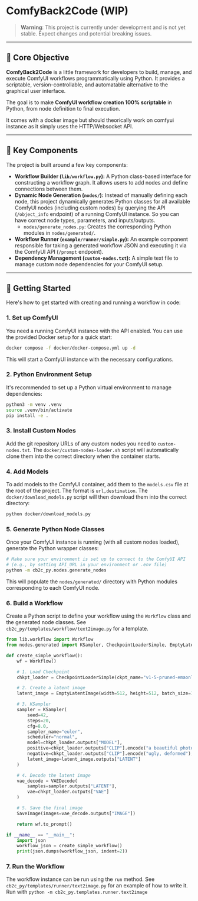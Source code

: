 # ComfyBack2Code (WIP)

> **Warning**: This project is currently under development and is not yet stable. Expect changes and potential breaking issues.

---

## 🎯 Core Objective

**ComfyBack2Code** is a little framework for developers to build, manage, and execute ComfyUI workflows programmatically using Python. It provides a scriptable, version-controllable, and automatable alternative to the graphical user interface.

The goal is to make **ComfyUI workflow creation 100% scriptable** in Python, from node definition to final execution.

It comes with a docker image but should theorically work on comfyui instance as it simply uses the HTTP/Websocket API.

---

## 🧱 Key Components

The project is built around a few key components:

- **Workflow Builder (`lib/workflow.py`):** A Python class-based interface for constructing a workflow graph. It allows users to add nodes and define connections between them.
- **Dynamic Node Generation (`nodes/`):** Instead of manually defining each node, this project dynamically generates Python classes for all available ComfyUI nodes (including custom nodes) by querying the API (`/object_info` endpoint) of a running ComfyUI instance. So you can have correct node types, parameters, and inputs/outputs.
  - `nodes/generate_nodes.py`: Creates the corresponding Python modules in `nodes/generated/`.
- **Workflow Runner (`example/runner/simple.py`):** An example component responsible for taking a generated workflow JSON and executing it via the ComfyUI API (`/prompt` endpoint).
- **Dependency Management (`custom-nodes.txt`):** A simple text file to manage custom node dependencies for your ComfyUI setup.

---

## 🚀 Getting Started

Here's how to get started with creating and running a workflow in code:

### 1. Set up ComfyUI

You need a running ComfyUI instance with the API enabled. You can use the provided Docker setup for a quick start:

```bash
docker compose -f docker/docker-compose.yml up -d
```

This will start a ComfyUI instance with the necessary configurations.

### 2. Python Environment Setup

It's recommended to set up a Python virtual environment to manage dependencies:

```bash
python3 -m venv .venv
source .venv/bin/activate
pip install -e .
```

### 3. Install Custom Nodes

Add the git repository URLs of any custom nodes you need to `custom-nodes.txt`. The `docker/custom-nodes-loader.sh` script will automatically clone them into the correct directory when the container starts.

### 4. Add Models

To add models to the ComfyUI container, add them to the `models.csv` file at the root of the project. The format is `url,destination`. The `docker/download_models.py` script will then download them into the correct directory:

```bash
python docker/download_models.py
```

### 5. Generate Python Node Classes

Once your ComfyUI instance is running (with all custom nodes loaded), generate the Python wrapper classes:

```bash
# Make sure your environment is set up to connect to the ComfyUI API
# (e.g., by setting API_URL in your environment or .env file)
python -m cb2c_py.nodes.generate_nodes
```

This will populate the `nodes/generated/` directory with Python modules corresponding to each ComfyUI node.

### 6. Build a Workflow

Create a Python script to define your workflow using the `Workflow` class and the generated node classes. See `cb2c_py/templates/workflow/text2image.py` for a template.

```python
from lib.workflow import Workflow
from nodes.generated import KSampler, CheckpointLoaderSimple, EmptyLatentImage, VAEDecode, SaveImage

def create_simple_workflow():
    wf = Workflow()

    # 1. Load Checkpoint
    chkpt_loader = CheckpointLoaderSimple(ckpt_name="v1-5-pruned-emaonly.safetensors")

    # 2. Create a latent image
    latent_image = EmptyLatentImage(width=512, height=512, batch_size=1)

    # 3. KSampler
    sampler = KSampler(
        seed=42,
        steps=20,
        cfg=8.0,
        sampler_name="euler",
        scheduler="normal",
        model=chkpt_loader.outputs["MODEL"],
        positive=chkpt_loader.outputs["CLIP"].encode("a beautiful photograph"),
        negative=chkpt_loader.outputs["CLIP"].encode("ugly, deformed"),
        latent_image=latent_image.outputs["LATENT"]
    )

    # 4. Decode the latent image
    vae_decode = VAEDecode(
        samples=sampler.outputs["LATENT"],
        vae=chkpt_loader.outputs["VAE"]
    )

    # 5. Save the final image
    SaveImage(images=vae_decode.outputs["IMAGE"])

    return wf.to_prompt()

if __name__ == "__main__":
    import json
    workflow_json = create_simple_workflow()
    print(json.dumps(workflow_json, indent=2))
```

### 7. Run the Workflow

The workflow instance can be run using the `run` method.
See `cb2c_py/templates/runner/text2image.py` for an example of how to write it. Run with `python -m cb2c_py.templates.runner.text2image`

